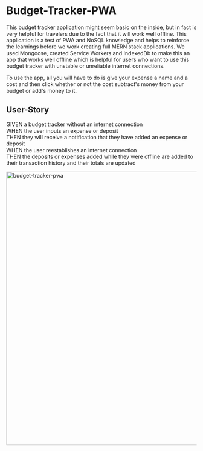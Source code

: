 # Budget-Tracker-PWA

This budget tracker application might seem basic on the inside, but in fact is very helpful for travelers due to the fact that it will work well offline. This application is a test of PWA and NoSQL knowledge and helps to reinforce the learnings before we work creating full MERN stack applications. We used Mongoose, created Service Workers and IndexedDb to make this an app that works well offline which is helpful for users who want to use this budget tracker with unstable or unreliable internet connections.

To use the app, all you will have to do is give your expense a name and a cost and then click whether or not the cost subtract's money from your budget or add's money to it.

## User-Story
GIVEN a budget tracker without an internet connection  
WHEN the user inputs an expense or deposit  
THEN they will receive a notification that they have added an expense or deposit  
WHEN the user reestablishes an internet connection  
THEN the deposits or expenses added while they were offline are added to their transaction history and their totals are updated  

<img width="722" alt="budget-tracker-pwa" src="https://user-images.githubusercontent.com/75404915/116015383-e43d8000-a5ed-11eb-9447-b9b29547bf9b.PNG">



